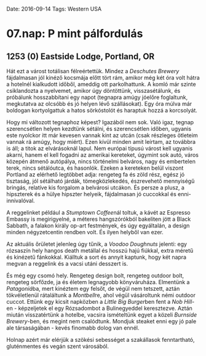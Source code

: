 Date: 2016-09-14
Tags: Western USA

# 07.nap: P mint pálfordulás

## 1253 (0) Eastside Lodge, Portland, OR

Hát ezt a várost totálisan félreértettük. Mindez a *Deschutes Brewery* fájdalmasan jól kinéző kocsmája előtt tört rám, amikor még két óra volt hátra a hotelnél kialkudott időből, ameddig ott parkolhattunk. A komló már szinte csiklandozta a nyelvemet, amikor úgy döntöttünk, visszasétálunk, és próbálunk hosszabbítani egy napot (tegnapra amúgy jóelőre foglaltunk, megkutatva az olcsóbb és jó helyen lévő szállásokat). Egy óra múlva már boldogan kortyolgattuk a hatos sörkóstolót és haraptuk hozzá a korcsolyát.

Hogy mi változott tegnaphoz képest? Igazából nem sok. Való igaz, tegnap szerencsétlen helyen kezdtünk sétálni, és szerencsétlen időben, ugyanis este nyolckor itt már kevesen vannak kint az utcán (csak részleges ötleteim vannak rá amúgy, hogy miért). Ezen kívül minden amit leírtam, az továbbra is áll; a titok az elvárásoknál lapul. Nem európai típusú várost kell ugyanis akarni, hanem el kell fogadni az amerikai kereteket, úgymint sok autó, város közepén átmenő autópálya, nincs történelmi belváros, nagy és embertelen terek, nincs sétálóutca, és hasonlók. Ezeken a kereteken belül viszont Portland az elérhető legtöbbet adja: rengeteg fa és zöld rész, egész jó tisztaság, jól sétálható járdák, tömegközlekedés, észrevehető mennyiségű bringás, relatíve kis forgalom a belvárosi utcákon. És persze a plusz, a hipszterek és a hülye hipszter helyeik, fájdalmasan jó cuccokkal és enni-innivalóval.

A reggelinket például a *Stumptown Coffee*nál toltuk, a kávét az Espresso Embassy is megirigyelné, a méteres hangszórókból bakeliten jött a Black Sabbath, a falakon király op-art festmények, és úgy egyáltalán, a design minden négyzetcentin rendben volt. És ilyen helyből van ezer.

Az aktuális őrületet jelenleg úgy tűnik, a *Voodoo Doughnuts* jelenti: egy rózsaszín hely hangos death metállal és hosszú hajú fiúkkal, extra méretű és kinézetű fánkokkal. Kiálltuk a sort és annyit kaptunk, hogy két napra megvan a reggelink és a vacsi utáni desszert is.

És még egy csomó hely. Rengeteg design bolt, rengeteg outdoor bolt, rengeteg sörfőzde, ja és életem legnagyobb könyváruháza. Elmentünk a *Patagoniá*ba, mert kinéztem egy felsőt, de végül nem tetszett, aztán tökvéletlenül rátaláltunk a *Montbell*re, ahol végül vásároltunk némi outdoor cuccot. Ettünk egy kicsit napközben a *Little Big Burger*ben fent a *Nob Hill*-en - képzeljetek el egy Rózsadombot a Bulinegyeddel keresztezve. Aztán miután visszatértünk a hotelbe, vacsira ismételtünk egyet a közeli *Burnside Brewery*-ben, és megint nem csalódtunk. Mondjuk steaket enni egy jó pale ale társaságában - kevés finomabb dolog van ennél.

Holnap azért már elérjük a szökési sebességet a szakállasok fenntartható, gluténmentes és vegán szent városából.
